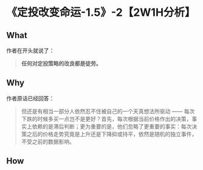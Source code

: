 # 《定投改变命运-1.5》-2【2W1H分析】

## What

作者在开头就说了：

> **任何对定投策略的改良都是徒劳。**

## Why

作者原话已经回答：

> 但还是有相当一部分人依然忍不住被自己的一个天真想法所驱动 —— 每次下跌的时候多买一点岂不是更好？首先，每次根据当前价格作出的决策，事实上依赖的是滞后判断；更为重要的是，他们忽略了更重要的事实：每次决策之后的价格走势究竟是上升还是下降抑或持平，依然是随机的独立事件，不受之前的数据影响。

## How

